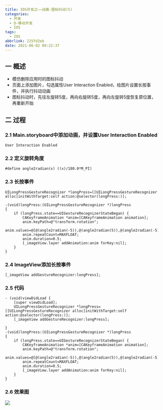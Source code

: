 ```yaml
---
title: IOS开发之——动画-图标抖动(5)
categories:
  - 开发
  - D-移动开发
  - IOS
tags:
  - IOS
abbrlink: 225fd2eb
date: 2021-06-02 09:22:37
---
```

## 一 概述

* 模仿删除应用时的图标抖动
* 页面上添加图片，勾选属性User Interaction Enabled，给图片设置长按事件，并执行抖动动画
* 图标抖动时，先往左旋转5度，再向右旋转5度，再向左旋转5度恢复原位置，再重新开始

<!--more-->

## 二 过程

### 2.1 Main.storyboard中添加动画，并设置User Interaction Enabled

```
User Interaction Enabled
```

### 2.2 定义旋转角度

```
#define angle2radian(x) ((x)/180.0*M_PI)
```

### 2.3 长按事件

```
UILongPressGestureRecognizer *longPress=[[UILongPressGestureRecognizer alloc]initWithTarget:self action:@selector(longPress:)];

-(void)longPress:(UILongPressGestureRecognizer *)longPress
{
    if (longPress.state==UIGestureRecognizerStateBegan) {
        CAKeyframeAnimation *anim=[CAKeyframeAnimation animation];
        anim.keyPath=@"transform.rotation";
        anim.values=@[@(angle2radian(-5)),@(angle2radian(5)),@(angle2radian(-5))];
        anim.repeatCount=MAXFLOAT;
        anim.duration=0.5;
        [_imageView.layer addAnimation:anim forKey:nil];
    }
}
```

### 2.4 ImageView添加长按事件

```
[_imageView addGestureRecognizer:longPress];
```

### 2.5 代码

```
- (void)viewDidLoad {
    [super viewDidLoad];
    UILongPressGestureRecognizer *longPress=[[UILongPressGestureRecognizer alloc]initWithTarget:self action:@selector(longPress:)];
    [_imageView addGestureRecognizer:longPress];
    
}
-(void)longPress:(UILongPressGestureRecognizer *)longPress
{
    if (longPress.state==UIGestureRecognizerStateBegan) {
        CAKeyframeAnimation *anim=[CAKeyframeAnimation animation];
        anim.keyPath=@"transform.rotation";
        anim.values=@[@(angle2radian(-5)),@(angle2radian(5)),@(angle2radian(-5))];
        anim.repeatCount=MAXFLOAT;
        anim.duration=0.5;
        [_imageView.layer addAnimation:anim forKey:nil];
    }
}
```

### 2.6 效果图

![][1]

[1]:https://fastly.jsdelivr.net/gh/PGzxc/CDN@master/blog-ios/ios-animal-shake.gif